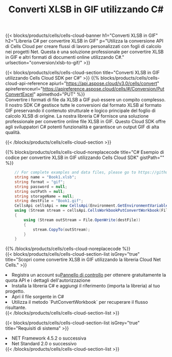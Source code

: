 ﻿---
title:  Converti XLSB in GIF utilizzando C#
description:  Utilizzando Aspose.Cells Cloud SDK per C# per convertire un file in formato XLSB in un file in formato GIF.
kwords: Excel, Convert XLSB to GIF, REST, C#
howto: How to convert XLSB to GIF using Aspose.Cells Cloud C# library.
---
{{< blocks/products/cells/cells-cloud-banner h1="Converti XLSB in GIF" h2="Libreria C# per convertire XLSB in GIF" p="Utilizza la conversione API di Cells Cloud per creare flussi di lavoro personalizzati con fogli di calcolo nei progetti Net. Questa è una soluzione professionale per convertire XLSB in GIF e altri formati di documenti online utilizzando C#." urlsection="conversion/xlsb-to-gif/" >}}

{{< blocks/products/cells/cells-cloud-section title="Converti XLSB in GIF utilizzando Cells Cloud SDK per C#" >}}
{{% blocks/products/cells/cells-cloud-api-reference apiurl="https://api.aspose.cloud/v3.0/cells/convert" apireferenceurl="https://apireference.aspose.cloud/cells/#/Conversion/PutConvertExcel" apimethod="PUT" %}}
<br/>
Convertire i formati di file da XLSB a GIF può essere un compito complesso. Il nostro SDK C# gestisce tutte le conversioni dal formato XLSB al formato GIF preservando il contenuto strutturale e logico principale del foglio di calcolo XLSB di origine. La nostra libreria C# fornisce una soluzione professionale per convertire online file XLSB in GIF. Questo Cloud SDK offre agli sviluppatori C# potenti funzionalità e garantisce un output GIF di alta qualità.

{{< /blocks/products/cells/cells-cloud-section >}}

{{% blocks/products/cells/cells-cloud-noreplacecode title="C# Esempio di codice per convertire XLSB in GIF utilizzando Cells Cloud SDK" gistPath="" %}}
 
```cs
    // For complete examples and data files, please go to https://github.com/aspose-cells-cloud/aspose-cells-cloud-dotnet/
    string name = "Book1.xlsb";
    string format = "gif";
    string password = null;
    string outPath = null;
    string storageName = null;
    string destFile = "Book1.gif";
    CellsApi cellsApi = new CellsApi(Environment.GetEnvironmentVariable("ProductClientId"), Environment.GetEnvironmentVariable("ProductClientSecret"));
    using (Stream stream = cellsApi.CellsWorkbookPutConvertWorkbook(File.OpenRead(name), format, password, outPath, storageName))
    {
        using (Stream outStream = File.OpenWrite(destFile))
        {
            stream.CopyTo(outStream);
        }
    }
```
 
{{% /blocks/products/cells/cells-cloud-noreplacecode %}}
<br/>
{{< blocks/products/cells/cells-cloud-section-list isGrey="true" title="Scopri come convertire XLSB in GIF utilizzando la libreria Cloud Net Cells." >}}
<li> Registra un account su<a href="https://dashboard.aspose.cloud/">Pannello di controllo</a> per ottenere gratuitamente la quota API e i dettagli dell'autorizzazione</li>
<li>Installa la libreria C# e aggiungi il riferimento (importa la libreria) al tuo progetto.</li>
<li>Apri il file sorgente in C#</li>
<li>Utilizza il metodo `PutConvertWorkbook` per recuperare il flusso risultante.</li>
{{< /blocks/products/cells/cells-cloud-section-list >}}

{{< blocks/products/cells/cells-cloud-section-list isGrey="true" title="Requisiti di sistema" >}}
<li>NET Framework 4.5.2 o successiva</li>
<li>Net Standard 2.0 o successivo</li>
{{< /blocks/products/cells/cells-cloud-section-list >}}
